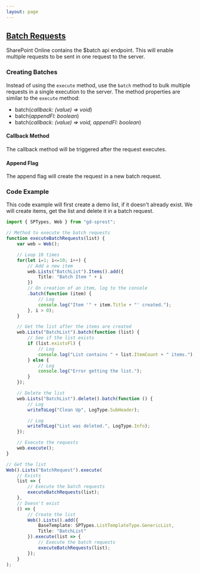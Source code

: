 ```yaml
---
layout: page
---
```


## [Batch Requests](https://docs.microsoft.com/en-us/sharepoint/dev/sp-add-ins/make-batch-requests-with-the-rest-apis)

SharePoint Online contains the $batch api endpoint. This will enable multiple requests to be sent in one request to the server.

### Creating Batches

Instead of using the ```execute``` method, use the ```batch``` method to bulk multiple requests in a single execution to the server. The method properties are similar to the ```execute``` method:

* batch(_callback: (value) => void_)
* batch(_appendFl: boolean_)
* batch(_callback: (value) => void, appendFl: boolean_)

#### Callback Method

The callback method will be triggered after the request executes.

#### Append Flag

The append flag will create the request in a new batch request.

### Code Example

This code example will first create a demo list, if it doesn't already exist. We will create items, get the list and delete it in a batch request.

```ts
import { SPTypes, Web } from "gd-sprest";

// Method to execute the batch requests
function executeBatchRequests(list) {
    var web = Web();

    // Loop 10 times
    for(let i=1; i<=10; i++) {
        // Add a new item
        web.Lists("BatchList").Items().add({
            Title: "Batch Item " + i
        })
        // On creation of an item, log to the console
        .batch(function (item) {
            // Log
            console.log("Item '" + item.Title + "' created.");
        }, i > 0); 
    }

    // Get the list after the items are created
    web.Lists("BatchList").batch(function (list) {
        // See if the list exists
        if (list.existsFl) {
            // Log
            console.log("List contains " + list.ItemCount + " items.");
        } else {
            // Log
            console.log("Error getting the list.");
        }
    });

    // Delete the list
    web.Lists("BatchList").delete().batch(function () {
        // Log
        writeToLog("Clean Up", LogType.SubHeader);

        // Log
        writeToLog("List was deleted.", LogType.Info);
    });

    // Execute the requests
    web.execute();
}

// Get the list
Web().Lists("BatchRequest").execute(
    // Exists
    list => {
        // Execute the batch requests
        executeBatchRequests(list);
    },
    // Doesn't exist
    () => {
        // Create the list
        Web().Lists().add({
            BaseTemplate: SPTypes.ListTemplateType.GenericList,
            Title: "BatchList"
        }).execute(list => {
            // Execute the batch requests
            executeBatchRequests(list);
        });
    }
);
```